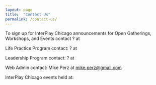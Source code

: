 ```yaml
---
layout: page
title:  "Contact Us"
permalink: /contact-us/
---
```


To sign up for InterPlay Chicago announcements for Open Gatherings, Workshops,
and Events contact ? at

Life Practice Program contact: ? at

Leadership Program contact: ? at

Web Admin contact:  Mike Perz at <mike.perz@gmail.com>

InterPlay Chicago events held at:<br>
